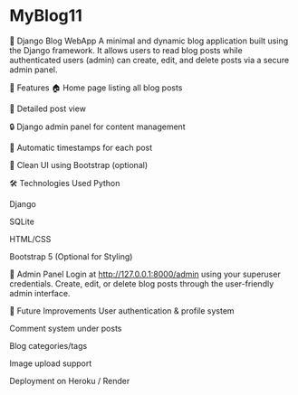 # MyBlog11
📘 Django Blog WebApp
A minimal and dynamic blog application built using the Django framework. It allows users to read blog posts while authenticated users (admin) can create, edit, and delete posts via a secure admin panel.

🚀 Features
🏠 Home page listing all blog posts

📖 Detailed post view

🔒 Django admin panel for content management

📅 Automatic timestamps for each post

🎨 Clean UI using Bootstrap (optional)

🛠️ Technologies Used
Python

Django

SQLite

HTML/CSS

Bootstrap 5 (Optional for Styling)

🔐 Admin Panel
Login at http://127.0.0.1:8000/admin using your superuser credentials.
Create, edit, or delete blog posts through the user-friendly admin interface.

📌 Future Improvements
User authentication & profile system

Comment system under posts

Blog categories/tags

Image upload support

Deployment on Heroku / Render


